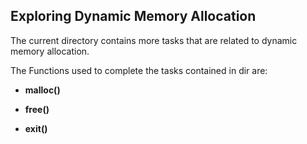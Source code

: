 ## **Exploring Dynamic Memory Allocation**

The current directory contains more tasks that are related to dynamic memory allocation.

The Functions used to complete the tasks contained in dir are:

- **malloc()**

- **free()**

- **exit()**

